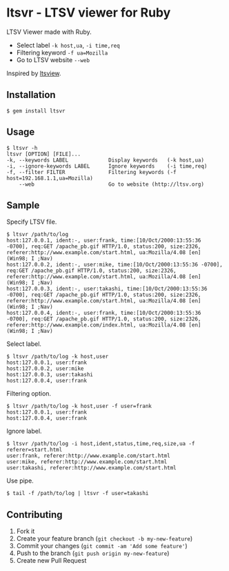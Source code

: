 # ltsvr - LTSV viewer for Ruby

LTSV Viewer made with Ruby. 

* Select label `-k host,ua`, `-i time,req`
* Filtering keyword `-f ua=Mozilla`
* Go to LTSV website `--web`

Inspired by [ltsview](https://github.com/naoya/perl-Text-LTSV/blob/master/bin/ltsview).


## Installation

    $ gem install ltsvr
    
## Usage

    $ ltsvr -h
    ltsvr [OPTION] [FILE]...
    -k, --keywords LABEL             Display keywords   (-k host,ua)
    -i, --ignore-keywords LABEL      Ignore keywords    (-i time,req)
    -f, --filter FILTER              Filtering keywords (-f host=192.168.1.1,ua=Mozilla)
        --web                        Go to website (http://ltsv.org)
        
## Sample

Specify LTSV file.

```
$ ltsvr /path/to/log
host:127.0.0.1, ident:-, user:frank, time:[10/Oct/2000:13:55:36 -0700], req:GET /apache_pb.gif HTTP/1.0, status:200, size:2326, referer:http://www.example.com/start.html, ua:Mozilla/4.08 [en] (Win98; I ;Nav)
host:127.0.0.2, ident:-, user:mike, time:[10/Oct/2000:13:55:36 -0700], req:GET /apache_pb.gif HTTP/1.0, status:200, size:2326, referer:http://www.example.com/start.html, ua:Mozilla/4.08 [en] (Win98; I ;Nav)
host:127.0.0.3, ident:-, user:takashi, time:[10/Oct/2000:13:55:36 -0700], req:GET /apache_pb.gif HTTP/1.0, status:200, size:2326, referer:http://www.example.com/start.html, ua:Mozilla/4.08 [en] (Win98; I ;Nav)
host:127.0.0.4, ident:-, user:frank, time:[10/Oct/2000:13:55:36 -0700], req:GET /apache_pb.gif HTTP/1.0, status:200, size:2326, referer:http://www.example.com/index.html, ua:Mozilla/4.08 [en] (Win98; I ;Nav)
```

Select label.

```
$ ltsvr /path/to/log -k host,user
host:127.0.0.1, user:frank
host:127.0.0.2, user:mike
host:127.0.0.3, user:takashi
host:127.0.0.4, user:frank
```

Filtering option.

```
$ ltsvr /path/to/log -k host,user -f user=frank
host:127.0.0.1, user:frank
host:127.0.0.4, user:frank
```

Ignore label.

```
$ ltsvr /path/to/log -i host,ident,status,time,req,size,ua -f referer=start.html
user:frank, referer:http://www.example.com/start.html
user:mike, referer:http://www.example.com/start.html
user:takashi, referer:http://www.example.com/start.html
```

Use pipe.

```
$ tail -f /path/to/log | ltsvr -f user=takashi
```


## Contributing

1. Fork it
2. Create your feature branch (`git checkout -b my-new-feature`)
3. Commit your changes (`git commit -am 'Add some feature'`)
4. Push to the branch (`git push origin my-new-feature`)
5. Create new Pull Request
